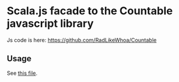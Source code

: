 # Scala.js facade to the Countable javascript library

Js code is here: https://github.com/RadLikeWhoa/Countable

## Usage

See [this file](https://github.com/kindlychung/sjs-countable/blob/master/src/main/scala/vu/co/kaiyin/countablejs/Main.scala).


